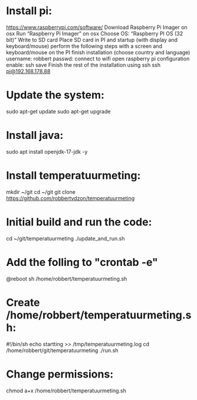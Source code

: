# Install pi:
https://www.raspberrypi.com/software/
Download Raspberry Pi Imager on osx
Run “Raspberry Pi Imager” on osx
Choose OS: “Raspberry PI OS (32 bit)”
Write to SD card
Place SD card in PI and startup (with display and keyboard/mouse)
perform the following steps with a screen and keyboard/mouse on the PI
finish installation (choose country and language)
username: robbert
passwd: <secret>
connect to wifi
open raspberry pi configuration
enable: ssh
save
Finish the rest of the installation using ssh
ssh pi@192.168.178.88

# Update the system:
sudo apt-get update
sudo apt-get upgrade

# Install java:
sudo apt install openjdk-17-jdk -y

# Install temperatuurmeting:
mkdir ~/git
cd ~/git
git clone https://github.com/robbertvdzon/temperatuurmeting

# Initial build and run the code:
cd ~/git/temperatuurmeting
./update_and_run.sh

# Add the folling to  "crontab -e"
@reboot sh /home/robbert/temperatuurmeting.sh

# Create /home/robbert/temperatuurmeting.sh:
#!/bin/sh
echo startting >> /tmp/temperatuurmeting.log
cd /home/robbert/git/temperatuurmeting
./run.sh

# Change permissions:
chmod a+x /home/robbert/temperatuurmeting.sh
